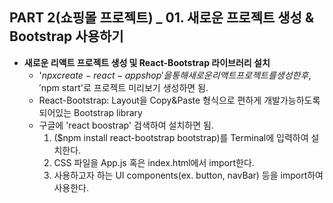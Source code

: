 ## PART 2(쇼핑몰 프로젝트) _ 01. 새로운 프로젝트 생성 & Bootstrap 사용하기

- **새로운 리액트 프로젝트 생성 및 React-Bootstrap 라이브러리 설치**
  - '$npx create-react-app shop'을 통해 새로운 리액트 프로젝트를 생성한 후, '$npm start'로 프로젝트 미리보기 생성하면 됨.
  - React-Bootstrap: Layout을 Copy&Paste 형식으로 편하게 개발가능하도록 되어있는 Bootstrap library
  - 구글에 'react boostrap' 검색하여 설치하면 됨.
      1. ($npm install react-bootstrap bootstrap)를 Terminal에 입력하여 설치한다.
      2. CSS 파일을 App.js 혹은 index.html에서 import한다.
      3. 사용하고자 하는 UI components(ex. button, navBar) 등을 import하여 사용한다.
